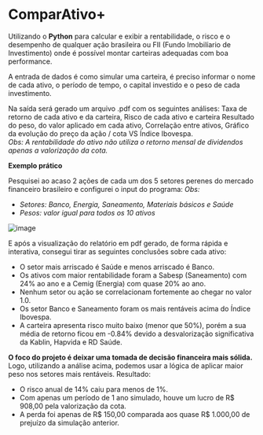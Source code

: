 # ComparAtivo+

Utilizando o **Python** para calcular e exibir a rentabilidade, o risco e o desempenho de qualquer ação brasileira ou FII (Fundo Imobilíario de Investimento) onde é possível montar carteiras adequadas com boa performance.

A entrada de dados é como simular uma carteira, é preciso informar o nome de cada ativo, o período de tempo, o capital investido e o peso de cada investimento.

Na saída será gerado um arquivo .pdf com os seguintes análises: Taxa de retorno de cada ativo e da carteira, Risco de cada ativo e carteira Resultado do peso, do valor aplicado em cada ativo, Correlação entre ativos, Gráfico da evolução do preço da ação / cota VS Índice Ibovespa.    
_Obs: A rentabilidade do ativo não utiliza o retorno mensal de dividendos apenas a valorização da cota._

**Exemplo prático**

Pesquisei ao acaso 2 ações de cada um dos 5 setores perenes do mercado financeiro brasileiro e configurei o input do programa:
_Obs:_
- _Setores: Banco, Energia, Saneamento, Materiais básicos e Saúde_
- _Pesos: valor igual para todos os 10 ativos_

![image](https://github.com/user-attachments/assets/62dbbfa3-808a-4853-8598-b3d651134649)

E após a visualização do relatório em pdf gerado, de forma rápida e interativa, consegui tirar as seguintes conclusões sobre cada ativo:
- O setor mais arriscado é Saúde e menos arriscado é Banco.
- Os ativos com maior rentabilidade foram a Sabesp (Saneamento) com 24% ao ano e a Cemig (Energia) com quase 20% ao ano.
- Nenhum setor ou ação se correlacionam fortemente ao chegar no valor 1.0.
- Os setor Banco e Saneamento foram os mais rentáveis acima do Índice Ibovespa.
- A carteira apresenta risco muito baixo (menor que 50%), porém a sua média de retorno ficou em -0.84% devido a desvalorização significativa da Kablin, Hapvida e RD Saúde.

**O foco do projeto é deixar uma tomada de decisão financeira mais sólida.**
Logo, utilizando a análise acima, podemos usar a lógica de aplicar maior peso nos setores mais rentáveis.
Resultado: 
- O risco anual de 14% caiu para menos de 1%.
- Com apenas um período de 1 ano simulado, houve um lucro de R$ 908,00 pela valorização da cota.
- A perda foi apenas de R$ 150,00 comparada aos quase R$ 1.000,00 de prejuízo da simulação anterior.




